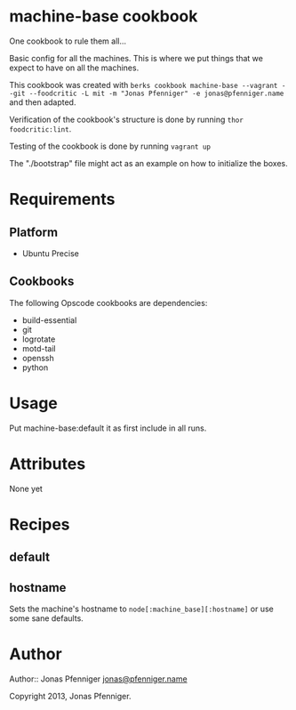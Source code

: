# machine-base cookbook

One cookbook to rule them all...

Basic config for all the machines. This is where we put things that
we expect to have on all the machines.

This cookbook was created with `berks cookbook machine-base --vagrant --git
--foodcritic -L mit -m "Jonas Pfenniger" -e jonas@pfenniger.name` and then
adapted.

Verification of the cookbook's structure is done by running
`thor foodcritic:lint`.

Testing of the cookbook is done by running `vagrant up`

The "./bootstrap" file might act as an example on how to initialize the
boxes.

# Requirements

Platform
--------

* Ubuntu Precise

Cookbooks
---------

The following Opscode cookbooks are dependencies:

* build-essential
* git
* logrotate
* motd-tail
* openssh
* python

# Usage

Put machine-base:default it as first include in all runs.

# Attributes

None yet

# Recipes

default
-------

hostname
--------

Sets the machine's hostname to `node[:machine_base][:hostname]` or use
some sane defaults.

# Author

Author:: Jonas Pfenniger <jonas@pfenniger.name>

Copyright 2013, Jonas Pfenniger.
